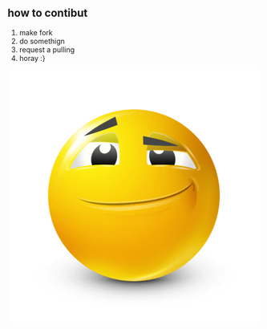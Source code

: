 ## how to contibut

1. make fork
2. do somethign
3. request a pulling
4. horay :}

![👍](/bluemoji/yellow/checking-out.png)
